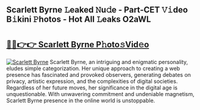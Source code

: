 ## Scarlett Byrne 𝙻eaked 𝙽u𝚍e - Part-CET 𝚅𝚒deo B𝚒kini 𝙿hotos - Hot All 𝙻eaks O2aWL

# <h2><a href="http://ld3sny.urlbe.top/?page=Scarlett+Byrne">🔗🔗👉👉 Scarlett Byrne P𝚑oto𝚜Vid𝚎o</a></h2>

[![Scarlett Byrne](https://i.imgur.com/eBuTRDB.gif)](http://ld3sny.urlbe.top/?page=Scarlett+Byrne)
Scarlett Byrne, an intriguing and enigmatic personality, eludes simple categorization. Her unique approach to creating a web presence has fascinated and provoked observers, generating debates on privacy, artistic expression, and the complexities of digital societies. Regardless of her future moves, her significance in the digital age is unquestionable. With unwavering commitment and undeniable magnetism, Scarlett Byrne presence in the online world is unstoppable.
